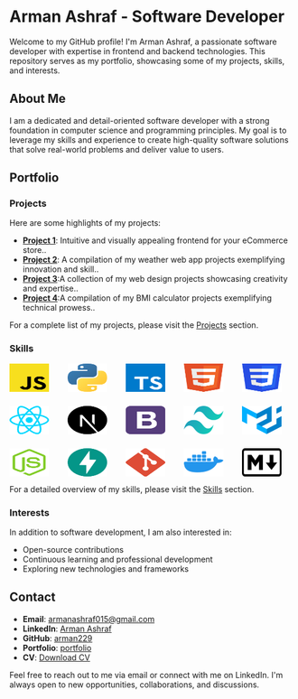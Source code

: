 # Arman Ashraf - Software Developer

Welcome to my GitHub profile! I'm Arman Ashraf, a passionate software developer with expertise in frontend and backend technologies. This repository serves as my portfolio, showcasing some of my projects, skills, and interests.

## About Me

I am a dedicated and detail-oriented software developer with a strong foundation in computer science and programming principles. My goal is to leverage my skills and experience to create high-quality software solutions that solve real-world problems and deliver value to users.

## Portfolio

### Projects

Here are some highlights of my projects:


- **[Project 1](https://my-shopping-website-assignment.vercel.app/)**: Intuitive and visually appealing frontend for your eCommerce store..
- **[Project 2](https://weatherinfo24.netlify.app/)**: A compilation of my weather web app projects exemplifying innovation and skill..
- **[Project 3](https://piaicwebtodo.vercel.app/)**:A collection of my web design projects showcasing creativity and expertise..
- **[Project 4](https://bmicalculator-arman.netlify.app/)**:A compilation of my BMI calculator projects exemplifying technical prowess..


For a complete list of my projects, please visit the [Projects](./projects) section.
### Skills
<div style="display: flex; align-items: center; flex-wrap: wrap; gap:25px; margin-bottom:20px, ">
  <img src="./skills/javascript.svg" alt="JavaScript Icon" style="width: 70px; height: 50px; margin-right: 8px;">
  <img src="./skills/python.svg" alt="Python Icon" style="width: 70px; height: 50px; margin-right: 8px;">
  <img src="./skills/typescript.svg" alt="TypeScript Icon" style="width: 70px; height: 50px; margin-right: 8px;">
  <img src="./skills/html.svg" alt="HTML Icon" style="width: 70px; height: 50px; margin-right: 8px;">
  <img src="./skills/css.svg" alt="CSS Icon" style="width: 70px; height: 50px; margin-right: 8px;">
  <img src="./skills/react.svg" alt="React Icon" style="width: 70px; height: 50px; margin-right: 8px;">
  <img src="./skills/nextJS.svg" alt="Next.js Icon" style="width: 70px; height: 50px; margin-right: 8px;">
  <img src="./skills/bootstrap.svg" alt="Bootstrap Icon" style="width: 70px; height: 50px; margin-right: 8px;">
  <img src="./skills/tailwind.svg" alt="Tailwind CSS Icon" style="width: 70px; height: 50px; margin-right: 8px;">
  <img src="./skills/materialui.svg" alt="Material UI Icon" style="width: 70px; height: 50px; margin-right: 8px;">
  <img src="./skills/Nodejs.svg" alt="Node.js Icon" style="width: 70px; height: 50px; margin-right: 8px;">
  <img src="./skills/fastapi.svg" alt="FastApi Icon" style="width: 70px; height: 50px; margin-right: 8px;">
  <img src="./skills/git.svg" alt="Git Icon" style="width: 70px; height: 50px; margin-right: 8px;">
  <img src="./skills/docker.svg" alt="Docker Icon" style="width: 70px; height: 50px; margin-right: 8px;">
  <img src="./skills/markdown.svg" alt="Markdown Icon" style="width: 70px; height: 50px; margin-right: 8px;">
</div>

For a detailed overview of my skills, please visit the [Skills](./skills) section.




### Interests

In addition to software development, I am also interested in:

- Open-source contributions
- Continuous learning and professional development
- Exploring new technologies and frameworks

## Contact

- **Email**: [armanashraf015@gmail.com](mailto:armanashraf015@gmail.com)
- **LinkedIn**: [Arman Ashraf](https://www.linkedin.com/in/arman-ashraf-427951219/)
- **GitHub**: [arman229](https://github.com/arman229)
- **Portfolio**: [portfolio](https://armanashrafportfolio.vercel.app/)
- **CV**: <a href="./mycv/arman_cv.pdf" download>Download CV</a>

Feel free to reach out to me via email or connect with me on LinkedIn. I'm always open to new opportunities, collaborations, and discussions.
 